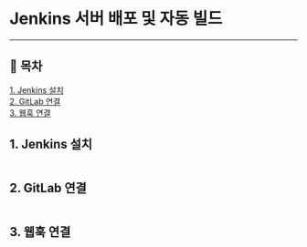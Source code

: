 # Jenkins 서버 배포 및 자동 빌드
---
## 📌 목차
[1. Jenkins 설치](#1.-Jenkins-설치)   
[2. GitLab 연결](#2.-GitLab-연결)   
[3. 웹훅 연결](#3.-웹훅-연결])   

## 1. Jenkins 설치
```
```

## 2. GitLab 연결
```
```

## 3. 웹훅 연결
```
```
